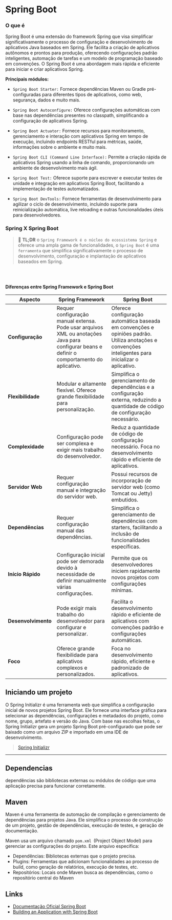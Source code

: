 # Spring Boot


### O que é
Spring Boot é uma extensão do framework Spring que visa simplificar significativamente o processo de configuração e desenvolvimento de aplicativos Java baseados em Spring. Ele facilita a criação de aplicativos autônomos e prontos para produção, oferecendo configurações padrão inteligentes, automação de tarefas e um modelo de programação baseado em convenções.
O Spring Boot é uma abordagem mais rápida e eficiente para iniciar e criar aplicativos Spring.

**Principais módulos:**
- ``Spring Boot Starter:`` Fornece dependências Maven ou Gradle pré-configuradas para diferentes tipos de aplicativos, como web, segurança, dados e muito mais.

- ``Spring Boot Autoconfigure:`` Oferece configurações automáticas com base nas dependências presentes no classpath, simplificando a configuração de aplicativos Spring.

- ``Spring Boot Actuator:`` Fornece recursos para monitoramento, gerenciamento e interação com aplicativos Spring em tempo de execução, incluindo endpoints RESTful para métricas, saúde, informações sobre o ambiente e muito mais.

- ``Spring Boot CLI (Command Line Interface):`` Permite a criação rápida de aplicativos Spring usando a linha de comando, proporcionando um ambiente de desenvolvimento mais ágil.

- ``Spring Boot Test:`` Oferece suporte para escrever e executar testes de unidade e integração em aplicativos Spring Boot, facilitando a implementação de testes automatizados.

- ``Spring Boot DevTools:`` Fornece ferramentas de desenvolvimento para agilizar o ciclo de desenvolvimento, incluindo suporte para reinicialização automática, live reloading e outras funcionalidades úteis para desenvolvedores.

### Spring X Spring Boot

>  📝 **TL;DR** 
o ``Spring Framework é o núcleo do ecossistema Spring`` e oferece uma ampla gama de funcionalidades, 
o ``Spring Boot`` é uma ``ferramenta`` que simplifica significativamente o processo de desenvolvimento, configuração e implantação de aplicativos baseados em Spring.

</br>
</br>

**Diferenças entre Spring Framework e Spring Boot**

| **Aspecto**                                | **Spring Framework**                                                                                                                                                        | **Spring Boot**                                                                                                                             |
|--------------------------------------------|-----------------------------------------------------------------------------------------------------------------------------------------------------------------------------|--------------------------------------------------------------------------------------------------------------------------------------------|
| **Configuração**                           | Requer configuração manual extensa. Pode usar arquivos XML ou anotações Java para configurar beans e definir o comportamento do aplicativo.                                   | Oferece configuração automática baseada em convenções e opiniões padrão. Utiliza anotações e convenções inteligentes para inicializar o aplicativo. |
| **Flexibilidade**                          | Modular e altamente flexível. Oferece grande flexibilidade para personalização.                                                                                              | Simplifica o gerenciamento de dependências e a configuração externa, reduzindo a quantidade de código de configuração necessário.              |
| **Complexidade**                           | Configuração pode ser complexa e exigir mais trabalho do desenvolvedor.                                                                                                      | Reduz a quantidade de código de configuração necessário. Foca no desenvolvimento rápido e eficiente de aplicativos.                           |
| **Servidor Web**                           | Requer configuração manual e integração do servidor web.                                                                                                                     | Possui recursos de incorporação de servidor web (como Tomcat ou Jetty) embutidos.                                                            |
| **Dependências**                           | Requer configuração manual das dependências.                                                                                                                                 | Simplifica o gerenciamento de dependências com starters, facilitando a inclusão de funcionalidades específicas.                              |
| **Início Rápido**                          | Configuração inicial pode ser demorada devido à necessidade de definir manualmente várias configurações.                                                                      | Permite que os desenvolvedores iniciem rapidamente novos projetos com configurações mínimas.                                                 |
| **Desenvolvimento**                        | Pode exigir mais trabalho do desenvolvedor para configurar e personalizar.                                                                                                   | Facilita o desenvolvimento rápido e eficiente de aplicativos com convenções padrão e configurações automáticas.                               |
| **Foco**                                   | Oferece grande flexibilidade para aplicativos complexos e personalizados.                                                                                                   | Foca no desenvolvimento rápido, eficiente e padronizado de aplicativos.                                                                      |

## Iniciando um projeto 
O Spring Initializr é uma ferramenta web que simplifica a configuração inicial de novos projetos Spring Boot. Ele fornece uma interface gráfica para selecionar as dependências, configurações e metadados do projeto, como nome, grupo, artefato e versão do Java. Com base nas escolhas feitas, o Spring Initializr gera um projeto Spring Boot pré-configurado que pode ser baixado como um arquivo ZIP e importado em uma IDE de desenvolvimento.
> [Spring Initializr](https://start.spring.io/)


---

## Dependencias
dependências são bibliotecas externas ou módulos de código que uma aplicação precisa para funcionar corretamente. 

## Maven
Maven é uma ferramenta de automação de compilação e gerenciamento de dependências para projetos Java. Ele simplifica o processo de construção de um projeto, gestão de dependências, execução de testes, e geração de documentação.

Maven usa um arquivo chamado `pom.xml `(Project Object Model) para gerenciar as configurações do projeto. Este arquivo especifica:

- Dependências: Bibliotecas externas que o projeto precisa.
- Plugins: Ferramentas que adicionam funcionalidades ao processo de build, como geração de relatórios, execução de testes, etc.
- Repositórios: Locais onde Maven busca as dependências, como o repositório central do Maven


## Links
- [Documentação Oficial Spring Boot](https://docs.spring.io/spring-boot/docs/current/reference/html/)
- [Building an Application with Spring Boot](https://spring.io/guides/gs/spring-boot)